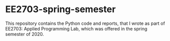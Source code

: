 # EE2703-spring-semester
This repository contains the Python code and reports, that I wrote as part of EE2703: Applied Programming Lab, which was offered in the spring semester of 2020. 
